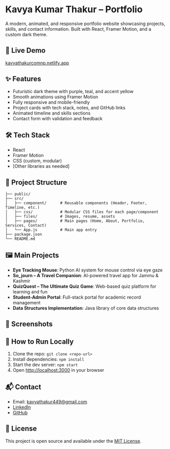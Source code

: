# Kavya Kumar Thakur – Portfolio

A modern, animated, and responsive portfolio website showcasing projects, skills, and contact information. Built with React, Framer Motion, and a custom dark theme.

## 🚀 Live Demo

[kavyathakurcomnp.netlify.app](https://kavyathakurcomnp.netlify.app/)

## ✨ Features

- Futuristic dark theme with purple, teal, and accent yellow
- Smooth animations using Framer Motion
- Fully responsive and mobile-friendly
- Project cards with tech stack, notes, and GitHub links
- Animated timeline and skills sections
- Contact form with validation and feedback

## 🛠️ Tech Stack

- React
- Framer Motion
- CSS (custom, modular)
- [Other libraries as needed]

## 📁 Project Structure

```
├── public/
├── src/
│   ├── component/      # Reusable components (Header, Footer, Timeline, etc.)
│   ├── css/            # Modular CSS files for each page/component
│   ├── files/          # Images, resume, assets
│   ├── pages/          # Main pages (Home, About, Portfolio, Services, Contact)
│   └── App.js          # Main app entry
├── package.json
└── README.md
```

## 🖼️ Main Projects

- **Eye Tracking Mouse**: Python AI system for mouse control via eye gaze
- **So_journ – A Travel Companion**: AI-powered travel app for Jammu & Kashmir
- **QuizQuest – The Ultimate Quiz Game**: Web-based quiz platform for learning and fun
- **Student-Admin Portal**: Full-stack portal for academic record management
- **Data Structures Implementation**: Java library of core data structures

## 📸 Screenshots

<!-- Add screenshots or GIFs here -->

## 📝 How to Run Locally

1. Clone the repo: `git clone <repo-url>`
2. Install dependencies: `npm install`
3. Start the dev server: `npm start`
4. Open [http://localhost:3000](http://localhost:3000) in your browser

## 📬 Contact

- Email: kavyathakur449@gmail.com
- [LinkedIn](https://www.linkedin.com/in/kavya-kumar-thakur/)
- [GitHub](https://github.com/02falgun)

## 🪪 License

This project is open source and available under the [MIT License](LICENSE).
